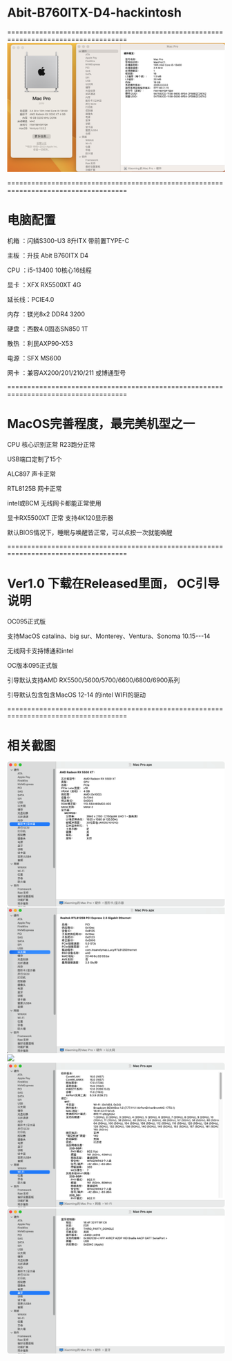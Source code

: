 # Abit-B760ITX-D4-hackintosh
====================================================================================
![](https://github.com/Xmingbai/Abit-B760ITX-D4-hackintosh/blob/main/%E5%85%B3%E4%BA%8E%E6%9C%AC%E6%9C%BA.png)

====================================================================================
# 电脑配置

机箱	：闪鳞S300-U3 8升ITX 带前置TYPE-C

主板	：升技 Abit B760ITX D4

CPU	：i5-13400 10核心16线程

显卡	：XFX RX5500XT 4G

延长线：PCIE4.0

内存	：镁光8x2 DDR4 3200 

硬盘	：西数4.0固态SN850 1T

散热 ：利民AXP90-X53

电源	：SFX MS600

网卡	：兼容AX200/201/210/211 或博通型号

====================================================================================
# MacOS完善程度，最完美机型之一

CPU 核心识别正常 R23跑分正常

USB端口定制了15个

ALC897 声卡正常

RTL8125B 网卡正常

intel或BCM 无线网卡都能正常使用

显卡RX5500XT 正常 支持4K120显示器

默认BIOS情况下，睡眠与唤醒皆正常，可以点按一次就能唤醒

====================================================================================
# Ver1.0 下载在Released里面， OC引导说明 

OC095正式版

支持MacOS catalina、big sur、Monterey、Ventura、Sonoma   10.15---14  

无线网卡支持博通和intel

OC版本095正式版

引导默认支持AMD RX5500/5600/5700/6600/6800/6900系列

引导默认包含包含MacOS 12-14 的intel WIFI的驱动

====================================================================================

# 相关截图

![](https://github.com/Xmingbai/Abit-B760ITX-D4-hackintosh/blob/main/%E6%98%BE%E5%8D%A1.png)
![](https://github.com/Xmingbai/Abit-B760ITX-D4-hackintosh/blob/main/2.5G.png)
![](https://github.com/Xmingbai/Abit-B760ITX-D4-hackintosh/blob/main/声卡.png)
![](https://github.com/Xmingbai/Abit-B760ITX-D4-hackintosh/blob/main/WIFI.png)
![](https://github.com/Xmingbai/Abit-B760ITX-D4-hackintosh/blob/main/BT.png)
